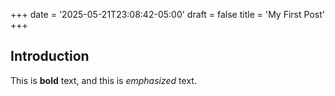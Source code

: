 +++
date = '2025-05-21T23:08:42-05:00'
draft = false
title = 'My First Post'
+++

## Introduction

This is **bold** text, and this is *emphasized* text.
